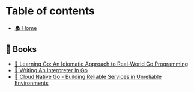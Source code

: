 # Table of contents

* [🏠 Home](README.md)

## 📖 Books

* [📔 Learning Go: An Idiomatic Approach to Real-World Go Programming](books/learning-go.md)
* [📕 Writing An Interpreter In Go](books/writing-an-interpreter-in-go.md)
* [📘 Cloud Native Go - Building Reliable Services in Unreliable Environments](books/cloud-native-go.md)

